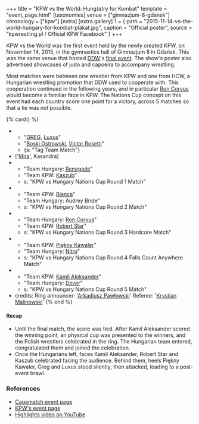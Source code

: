 +++
title = "KPW vs the World: Hung(a)ry for Kombat"
template = "event_page.html"
[taxonomies]
venue = ["gimnazjum-8-gdansk"]
chronology = ["kpw"]
[extra]
[extra.gallery]
1 = { path = "2015-11-14-vs-the-world-hungary-for-kombat-plakat.jpg", caption = "Official poster", source = "kpwrestling.pl / Official KPW Facebook" }
+++

KPW vs the World was the first event held by the newly created KPW, on November 14, 2015, in the gymnastics hall of Gimnazjum 8 in Gdańsk. This was the same venue that hosted [DDW](@/o/ddw.md)'s [final event](@/e/ddw/2015-05-02-ddw-house-show-2.md). The show's poster also advertised showcases of judo and capoeira to accompany wrestling.

Most matches were between one wrestler from KPW and one from HCW, a Hungarian wrestling promotion that DDW used to cooperate with. This cooperation continued in the following years, and in particular [Ron Corvus](@/w/ron-corvus.md) would become a familiar face in KPW. The Nations Cup concept on this event had each country score one point for a victory, across 5 matches so that a tie was not possible.

{% card() %}
- - "[GREG](@/w/greg.md), [Luxus](@/w/luxus.md)"
  - "[Boski Ostrowski](@/w/ostrowski.md), [Victor Rosetti](@/w/rosetti.md)"
  - {s: "Tag Team Match"}
- ['[Mira](@/w/mira.md)', Kasandra]
- - "Team Hungary: [Renegade](@/w/renegade.md)"
  - "Team KPW: [Kaszub](@/w/kaszub.md)"
  - s: "KPW vs Hungary Nations Cup Round 1 Match"
- - "Team KPW: [Bianca](@/w/bianca.md)"
  - "Team Hungary: Audrey Bride"
  - s: "KPW vs Hungary Nations Cup Round 2 Match"
- - "Team Hungary: [Ron Corvus](@/w/ron-corvus.md)"
  - "Team KPW: [Robert Star](@/w/robert-star.md)"
  - s: "KPW vs Hungary Nations Cup Round 3 Hardcore Match"
- - "Team KPW: [Piękny Kawaler](@/w/piekny-kawaler.md)"
  - "Team Hungary: [Nitro](@/w/nitro.md)"
  - s: "KPW vs Hungary Nations Cup Round 4 Falls Count Anywhere Match"
- - "Team KPW: [Kamil Aleksander](@/w/kamil-aleksander.md)"
  - "Team Hungary: [Dover](@/w/dover.md)"
  - s: "KPW vs Hungary Nations Cup Round 5 Match"
- credits:
    Ring announcer: '[Arkadiusz Pawłowski](@/w/pan-pawlowski.md)'
    Referee: '[Krystian Malinowski](@/w/krystian-malinowski.md)'
{% end %}

#### Recap

* Until the final match, the score was tied. After Kamil Aleksander scored the winning point, an physical cup was presented to the winners, and the Polish wrestlers celebrated in the ring. The Hungarian team entered, congratulated them and joined the celebration.
* Once the Hungarians left, faces Kamil Aleksander, Robert Star and Kaszub celebrated facing the audience. Behind them, heels Piękny Kawaler, Greg and Luxus stood silently, then attacked, leading to a post-event brawl.

### References

* [Cagematch event page](https://www.cagematch.net/?id=1&nr=153079)
* [KPW's event page](https://kpwrestling.pl/events/kpw-vs-the-world/)
* [Highlights video on YouTube](https://www.youtube.com/watch?v=yRUcvds5OnI)

